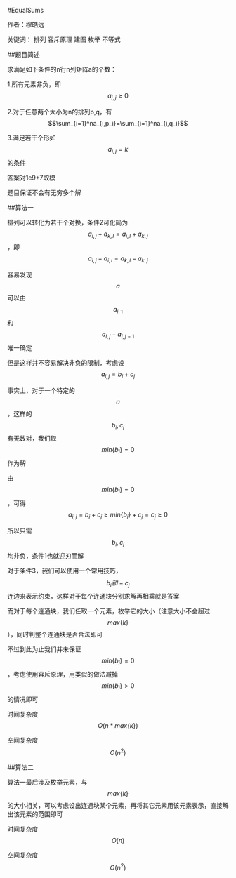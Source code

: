 #EqualSums

作者：穆皓远

关键词： 排列 容斥原理 建图 枚举 不等式

##题目简述

求满足如下条件的n行n列矩阵a的个数：

1.所有元素非负，即$$a_{i,j}\ge0$$

2.对于任意两个大小为n的排列p,q，有$$\sum_{i=1}^na_{i,p_i}=\sum_{i=1}^na_{i,q_i}$$

3.满足若干个形如$$a_{i,j}=k$$的条件

答案对1e9+7取模

题目保证不会有无穷多个解

##算法一

排列可以转化为若干个对换，条件2可化简为$$a_{i,j}+a_{k,l}=a_{i,l}+a_{k,j}$$，即$$a_{i,j}-a_{i,l}=a_{k,l}-a_{k,j}$$

容易发现$$a$$可以由$$a_{i,1}$$和$$a_{i,j}-a_{i,j-1}$$唯一确定

但是这样并不容易解决非负的限制，考虑设$$a_{i,j}=b_i+c_j$$

事实上，对于一个特定的$$a$$，这样的$$b_i,c_j$$有无数对，我们取$$min\{b_i\}=0$$作为解

由$$min\{b_i\}=0$$，可得$$a_{i,j}=b_i+c_j\ge min\{b_i\}+c_j=c_j\ge 0$$

所以只需$$b_i,c_j$$均非负，条件1也就迎刃而解

对于条件3，我们可以使用一个常用技巧，$$b_i和-c_j$$连边来表示约束，这样对于每个连通块分别求解再相乘就是答案

而对于每个连通块，我们任取一个元素，枚举它的大小（注意大小不会超过$$max\{k\}$$），同时判整个连通块是否合法即可

不过到此为止我们并未保证$$min\{b_i\}=0$$，考虑使用容斥原理，用类似的做法减掉$$min\{b_i\}>0$$的情况即可

时间复杂度$$O(n*max\{k\})$$

空间复杂度$$O(n^2)$$

##算法二

算法一最后涉及枚举元素，与$$max\{k\}$$的大小相关，可以考虑设出连通块某个元素，再将其它元素用该元素表示，直接解出该元素的范围即可

时间复杂度$$O(n)$$

空间复杂度$$O(n^2)$$